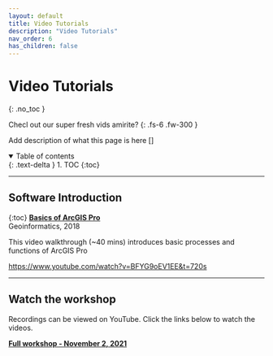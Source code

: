 ```yaml
---
layout: default
title: Video Tutorials
description: "Video Tutorials"
nav_order: 6
has_children: false
---
```


# Video Tutorials
{: .no_toc }


Checl out our super fresh vids amirite?
{: .fs-6 .fw-300 }

Add description of what this page is here []

<details open markdown="block">
  <summary>
    Table of contents
  </summary>
  {: .text-delta }
1. TOC
{:toc}
</details>


---
## Software Introduction
{:toc}
**[Basics of ArcGIS Pro](https://www.youtube.com/watch?v=BFYG9oEV1EE&t=720s)**
<br>Geoinformatics, 2018

This video walkthrough (~40 mins) introduces basic processes and functions of ArcGIS Pro

https://www.youtube.com/watch?v=BFYG9oEV1EE&t=720s


---
## Watch the workshop

Recordings can be viewed on YouTube. Click the links below to watch the videos.

**[Full workshop - November 2, 2021](https://youtu.be/GsF6dQgleTE)**
